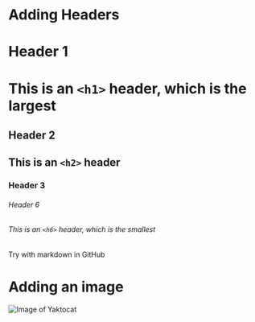 # Adding Headers
# Header 1
# This is an `<h1>` header, which is the largest

## Header 2
## This is an `<h2>` header

### Header 3

###### Header 6
###### This is an `<h6>` header, which is the smallest

Try with markdown in GitHub

# Adding an image
![Image of Yaktocat](https://octodex.github.com/images/yaktocat.png)
